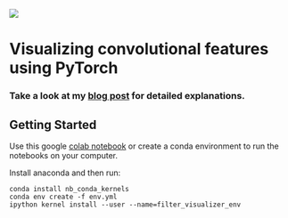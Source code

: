![](pictures/cover.jpg)
# Visualizing convolutional features using PyTorch

### Take a look at my [blog post](https://medium.com/p/70b7d87b0030) for detailed explanations.

## Getting Started

Use this google [colab notebook](https://colab.research.google.com/drive/1Hss38sNd-DvZozwfi6dLGEgjbb0FjTI0) or create a conda environment to run the notebooks on your computer.

Install anaconda and then run:
```
conda install nb_conda_kernels
conda env create -f env.yml
ipython kernel install --user --name=filter_visualizer_env
```